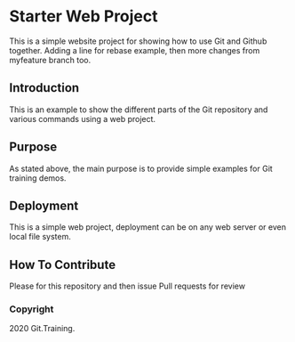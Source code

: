 # Starter Web Project

This is a simple website project for showing how to use Git and Github together. Adding a line for rebase example, then more changes from myfeature branch too.

## Introduction

This is an example to show the different parts of the Git repository and various commands using a web project.

## Purpose

As stated above, the main purpose is to provide simple examples for Git training demos.

## Deployment

This is a simple web project, deployment can be on any web server or even local file system.

## How To Contribute

Please for this repository and then issue Pull requests for review

### Copyright

2020 Git.Training.
